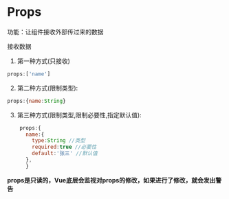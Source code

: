 # Props
功能：让组件接收外部传过来的数据

接收数据
1. 第一种方式(只接收)
```js
props:['name']  
```
2. 第二种方式(限制类型):
```js
props:{name:String}  
```
3. 第三种方式(限制类型,限制必要性,指定默认值): 
```js 
    props:{ 
      name:{
        type:String //类型
        required:true //必要性
        default:'张三' //默认值
      },
      }
```
**props是只读的，Vue底层会监视对props的修改，如果进行了修改，就会发出警告**
